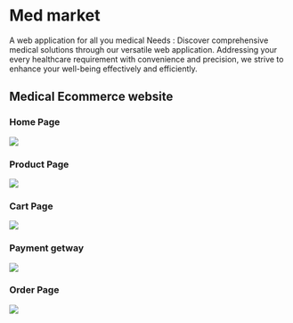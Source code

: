 <h1>Med market</h1>





<!-- <h4> To run Buy From Us website clone click below link</h4>
<ul> <li><a href="https://bbuyfromus.netlify.app/ "> click here </a></li> </ul> -->

<div> <p> A web application for all you medical Needs : Discover comprehensive medical solutions through our versatile web application. Addressing your every healthcare requirement with convenience and precision, we strive to enhance your well-being effectively and efficiently.</p></div>
<div>
<h2> Medical Ecommerce website </h2>

<div> <h3> Home Page </h3> 
  
  <img src="https://shashi310.github.io/buyFromUsApi/medhome.png"/>
 </div>

<div> <h3>Product Page </h3> 
  
  <img src="https://shashi310.github.io/buyFromUsApi/medproduct.png"/>
  </div>

  
  <div> <h3> Cart Page </h3> 
  
  <img src="https://shashi310.github.io/buyFromUsApi/medcart.png"/>
  </div>
  
  <div> <h3> Payment getway </h3> 
  
  <img src="https://shashi310.github.io/buyFromUsApi/medpayment.png"/>
  </div>

 <div> <h3> Order Page </h3> 
  
  <img src="https://shashi310.github.io/buyFromUsApi/medorders.png"/>
  </div>
</div>